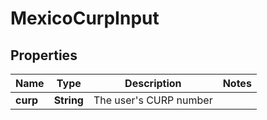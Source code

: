 

# MexicoCurpInput


## Properties

| Name | Type | Description | Notes |
|------------ | ------------- | ------------- | -------------|
|**curp** | **String** | The user&#39;s CURP number |  |



